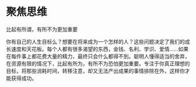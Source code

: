 # 聚焦思维 


比起有所谓，有所不为更加重要

你有自己的人生目标么？想要在将来成为一个怎样的人？这些问题决定了我们的成长速度和天花板。每个人都有很多渴望的东西，金钱、名利、学识、爱情……如果在每件事上都花费大量的精力，最终只会什么都得不到。聪明人懂得适当的舍弃，在资源有限的情况下，比起有所为，有所不为恐怕更加重要。专注于你真正理想的目标，将那些消耗时间，转移注意，却又无法产出成果的事情排除在外，这样你才能获得成功。
